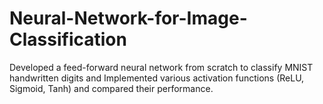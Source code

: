 # Neural-Network-for-Image-Classification
Developed a feed-forward neural network from scratch to classify MNIST handwritten digits and Implemented various activation functions (ReLU, Sigmoid, Tanh) and compared their performance.
